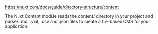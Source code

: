 https://nuxt.com/docs/guide/directory-structure/content

The Nuxt Content module reads the content/ directory in your project and parses .md, .yml, .csv and .json files to create a file-based CMS for your application.
